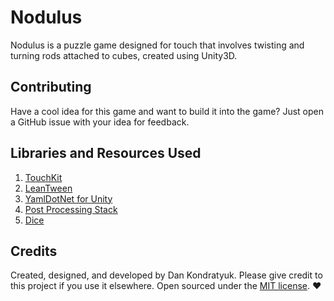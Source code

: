 # Nodulus

Nodulus is a puzzle game designed for touch that involves twisting and turning rods attached to cubes, created using Unity3D.

## Contributing

Have a cool idea for this game and want to build it into the game? Just open a GitHub issue with your idea for feedback.

## Libraries and Resources Used

1. [TouchKit](https://github.com/prime31/TouchKit)
2. [LeanTween](https://www.assetstore.unity3d.com/en/#!/content/3595)
3. [YamlDotNet for Unity](https://www.assetstore.unity3d.com/en/#!/content/36292)
4. [Post Processing Stack](https://www.assetstore.unity3d.com/en/#!/content/83912)
5. [Dice](https://www.assetstore.unity3d.com/en/#!/content/26670)

## Credits
Created, designed, and developed by Dan Kondratyuk. Please give credit to this project if you use it elsewhere. Open sourced under the [MIT license](LICENSE.md). :heart:
